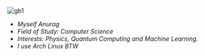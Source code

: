 ![gb1](https://github.com/user-attachments/assets/254340ef-edf1-42d7-b9f8-d6e19612f282)

- *Myself Anurag*
- *Field of Study: Computer Science*
- *Interests: Physics, Quantum Computing and Machine Learning.*
- *I use Arch Linux BTW*
